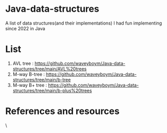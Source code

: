 # Java-data-structures
A list of data structures(and their implementations) I had fun implementing since 2022 in Java

# List
1. AVL tree : https://github.com/waveyboym/Java-data-structures/tree/main/AVL%20trees
2. M-way B-tree : https://github.com/waveyboym/Java-data-structures/tree/main/b-tree
3. M-way B+ tree : https://github.com/waveyboym/Java-data-structures/tree/main/b-plus%20trees

# References and resources
\
